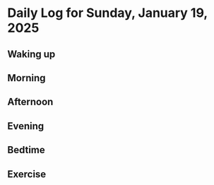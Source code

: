 # Daily Log for Sunday, January 19, 2025

## Waking up

## Morning

## Afternoon

## Evening

## Bedtime

## Exercise
